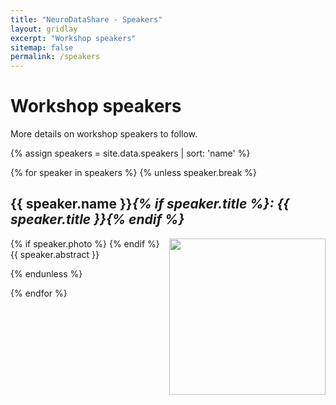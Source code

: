 ```yaml
---
title: "NeuroDataShare - Speakers"
layout: gridlay
excerpt: "Workshop speakers"
sitemap: false
permalink: /speakers
---  
```

# Workshop speakers 

More details on workshop speakers to follow.

<div class="row">
  {% assign speakers = site.data.speakers | sort: 'name' %}

  {% for speaker in speakers %}
  {% unless speaker.break %}
  <div class="col-sm-12">
  <p></p>
  <h2 id="{{ speaker.name }}">
  {{ speaker.name }}<i>{% if speaker.title %}: {{ speaker.title }}{% endif %}</i>
  </h2>
  <p>  
  {% if speaker.photo %}
  <img src="{{ site.url }}{{ site.baseurl }}/images/speakers/{{ speaker.photo }}" style="width: 250px; float: right">
  {% endif %}
  {{ speaker.abstract }}
  </p>
  </div>
  {% endunless %}

  {% endfor %}

</div>
